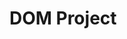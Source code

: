 # DOM Project
<!-- //playing with the DOM, added buttons that perform multiple functions on list items -->
